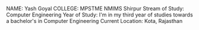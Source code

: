 NAME: Yash Goyal
COLLEGE: MPSTME NMIMS Shirpur
Stream of Study: Computer Engineering
Year of Study: I'm in my third year of studies towards a bachelor's in Computer Engineering
Current Location: Kota, Rajasthan
